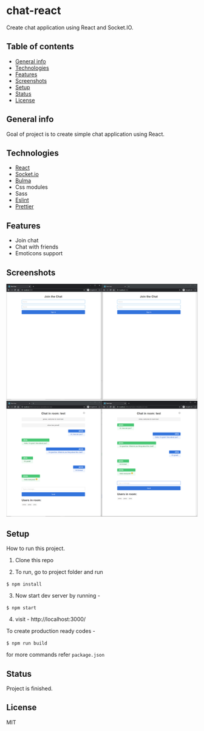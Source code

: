 # chat-react

Create chat application using React and Socket.IO.

## Table of contents

- [General info](#general-info)
- [Technologies](#technologies)
- [Features](#features)
- [Screenshots](#screenshots)
- [Setup](#setup)
- [Status](#status)
- [License](#license)

## General info

Goal of project is to create simple chat application using React.

## Technologies

- [React](https://reactjs.org/)
- [Socket.io](https://socket.io/)
- [Bulma](https://bulma.io)
- Css modules
- Sass
- [Eslint](https://eslint.org/)
- [Prettier](https://prettier.io/)

## Features

- Join chat
- Chat with friends
- Emoticons support

## Screenshots

![Example screenshot 1](./doc/screen1.png)
![Example screenshot 2](./doc/screen2.png)

## Setup

How to run this project.

1. Clone this repo

2. To run, go to project folder and run

`$ npm install`

3. Now start dev server by running -

`$ npm start`

4. visit - http://localhost:3000/

To create production ready codes -

`$ npm run build`

for more commands refer `package.json`

## Status

Project is finished.

## License

MIT
